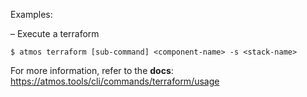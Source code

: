 Examples:

  – Execute a terraform

    $ atmos terraform [sub-command] <component-name> -s <stack-name>

For more information, refer to the **docs**:
https://atmos.tools/cli/commands/terraform/usage
